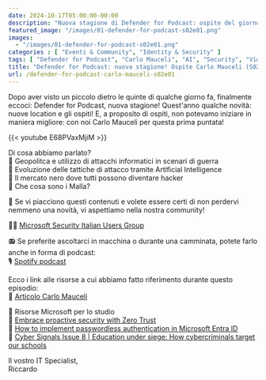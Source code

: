 ```yaml
---
date: 2024-10-17T05:00:00-00:00
description: "Nuova stagione di Defender for Podcast: ospite del giorno Carlo Mauceli."
featured_image: "/images/01-defender-for-podcast-s02e01.png"
images:
  - "/images/01-defender-for-podcast-s02e01.png"
categories : [ "Eventi & Community", "Identity & Security" ]
tags: [ "Defender for Podcast", "Carlo Mauceli", "AI", "Security", "Video" ]
title: "Defender for Podcast: nuova stagione! Ospite Carlo Mauceli (S02E01)"
url: /defender-for-podcast-carlo-mauceli-s02e01
---
```

Dopo aver visto un piccolo dietro le quinte di qualche giorno fa, finalmente eccoci: Defender for Podcast, nuova stagione! Quest'anno qualche novità: nuove location e gli ospiti! E, a proposito di ospiti, non potevamo iniziare in maniera migliore: con noi Carlo Mauceli per questa prima puntata!

{{< youtube E68PVaxMjiM >}}

Di cosa abbiamo parlato?  
🎯 Geopolitca e utilizzo di attacchi informatici in scenari di guerra  
🎯 Evoluzione delle tattiche di attacco tramite Artificial Intelligence  
🎯 Il mercato nero dove tutti possono diventare hacker  
🎯 Che cosa sono i Malla?  

🚨 Se vi piacciono questi contenuti e volete essere certi di non perdervi nemmeno una novità, vi aspettiamo nella nostra community! 

🥷🏻 [Microsoft Security Italian Users Group](https://aka.ms/msiug )

📻 Se preferite ascoltarci in macchina o durante una camminata, potete farlo anche in forma di podcast:   
🎙️ [Spotify podcast](https://lnkd.in/dE6Q8zsK)

Ecco i link alle risorse a cui abbiamo fatto riferimento durante questo episodio:  
📌 [Articolo Carlo Mauceli](https://www.difesaonline.it/evidenza/cyber/il-mercato-nero-delle-intelligenze-artificiali-ecco-voi-i-malla)

📌 Risorse Microsoft per lo studio  
🔗 [Embrace proactive security with Zero Trust](https://www.microsoft.com/en-us/security/business/zero-trust?msockid=31effe77686e6d3c1858eb7269b36cd1)  
🔗 [How to implement passwordless authentication in Microsoft Entra ID](https://www.youtube.com/watch?v=R4JtziRu764)  
🔗 [​​Cyber Signals Issue 8 | Education under siege: How cybercriminals target our schools](https://www.microsoft.com/en-us/security/blog/?msockid=31effe77686e6d3c1858eb7269b36cd1)

Il vostro IT Specialist,  
Riccardo